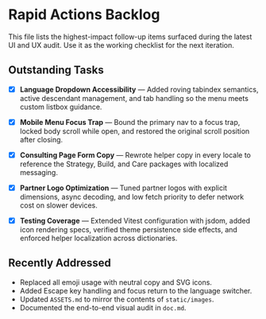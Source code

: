 # Rapid Actions Backlog

This file lists the highest-impact follow-up items surfaced during the latest UI and UX audit. Use it as the working checklist for the next iteration.

## Outstanding Tasks

- [x] **Language Dropdown Accessibility** — Added roving tabindex semantics, active descendant management, and tab handling so the menu meets custom listbox guidance.

- [x] **Mobile Menu Focus Trap** — Bound the primary nav to a focus trap, locked body scroll while open, and restored the original scroll position after closing.

- [x] **Consulting Page Form Copy** — Rewrote helper copy in every locale to reference the Strategy, Build, and Care packages with localized messaging.

- [x] **Partner Logo Optimization** — Tuned partner logos with explicit dimensions, async decoding, and low fetch priority to defer network cost on slower devices.

- [x] **Testing Coverage** — Extended Vitest configuration with jsdom, added icon rendering specs, verified theme persistence side effects, and enforced helper localization across dictionaries.

## Recently Addressed

- Replaced all emoji usage with neutral copy and SVG icons.
- Added Escape key handling and focus return to the language switcher.
- Updated `ASSETS.md` to mirror the contents of `static/images`.
- Documented the end-to-end visual audit in `doc.md`.
